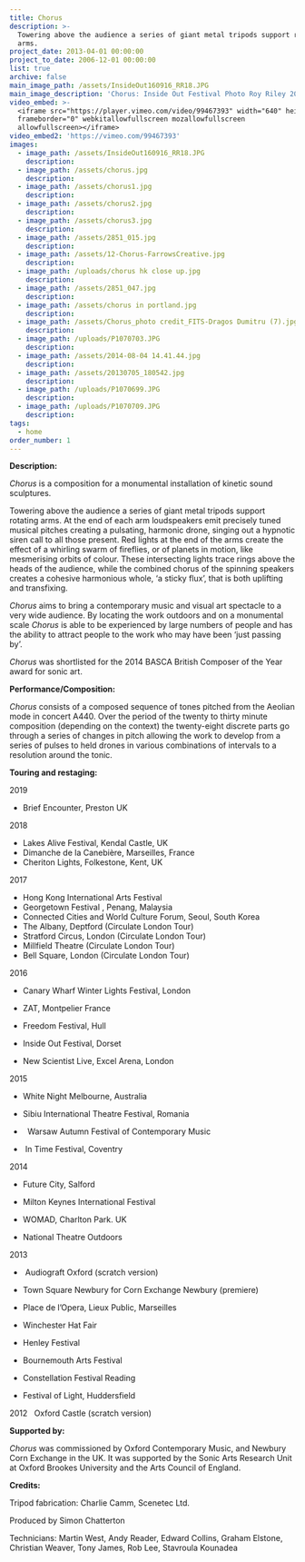 ```yaml
---
title: Chorus
description: >-
  Towering above the audience a series of giant metal tripods support rotating
  arms.
project_date: 2013-04-01 00:00:00
project_to_date: 2006-12-01 00:00:00
list: true
archive: false
main_image_path: /assets/InsideOut160916_RR18.JPG
main_image_description: 'Chorus: Inside Out Festival Photo Roy Riley 2016'
video_embed: >-
  <iframe src="https://player.vimeo.com/video/99467393" width="640" height="360"
  frameborder="0" webkitallowfullscreen mozallowfullscreen
  allowfullscreen></iframe>
video_embed2: 'https://vimeo.com/99467393'
images:
  - image_path: /assets/InsideOut160916_RR18.JPG
    description:
  - image_path: /assets/chorus.jpg
    description:
  - image_path: /assets/chorus1.jpg
    description:
  - image_path: /assets/chorus2.jpg
    description:
  - image_path: /assets/chorus3.jpg
    description:
  - image_path: /assets/2851_015.jpg
    description:
  - image_path: /assets/12-Chorus-FarrowsCreative.jpg
    description:
  - image_path: /uploads/chorus hk close up.jpg
    description:
  - image_path: /assets/2851_047.jpg
    description:
  - image_path: /assets/chorus in portland.jpg
    description:
  - image_path: /assets/Chorus_photo credit_FITS-Dragos Dumitru (7).jpg
    description:
  - image_path: /uploads/P1070703.JPG
    description:
  - image_path: /assets/2014-08-04 14.41.44.jpg
    description:
  - image_path: /assets/20130705_180542.jpg
    description:
  - image_path: /uploads/P1070699.JPG
    description:
  - image_path: /uploads/P1070709.JPG
    description:
tags:
  - home
order_number: 1
---
```


**Description:**

*Chorus* is a composition for a monumental installation of kinetic sound sculptures.

Towering above the audience a series of giant metal tripods support rotating arms. At the end of each arm loudspeakers emit precisely tuned musical pitches creating a pulsating, harmonic drone, singing out a hypnotic siren call to all those present. Red lights at the end of the arms create the effect of a whirling swarm of fireflies, or of planets in motion, like mesmerising orbits of colour. These intersecting lights trace rings above the heads of the audience, while the combined chorus of the spinning speakers creates a cohesive harmonious whole, ‘a sticky flux’, that is both uplifting and transfixing.

*Chorus* aims to bring a contemporary music and visual art spectacle to a very wide audience. By locating the work outdoors and on a monumental scale *Chorus* is able to be experienced by large numbers of people and has the ability to attract people to the work who may have been ‘just passing by’.

*Chorus* was shortlisted for the 2014 BASCA British Composer of the Year award for sonic art.

**Performance/Composition:**

*Chorus* consists of a composed sequence of tones pitched from the Aeolian mode in concert A440. Over the period of the twenty to thirty minute composition (depending on the context) the twenty-eight discrete parts go through a series of changes in pitch allowing the work to develop from a series of pulses to held drones in various combinations of intervals to a resolution around the tonic.

**Touring and restaging:**

2019

* Brief Encounter, Preston UK

2018

* Lakes Alive Festival, Kendal Castle, UK
* Dimanche de la Canebi&egrave;re, Marseilles, France
* Cheriton Lights, Folkestone, Kent, UK

2017

* Hong Kong International Arts Festival
* Georgetown Festival , Penang, Malaysia
* Connected Cities and World Culture Forum, Seoul, South Korea
* The Albany, Deptford (Circulate London Tour)
* Stratford Circus, London (Circulate London Tour)
* Millfield Theatre (Circulate London Tour)
* Bell Square, London (Circulate London Tour)

2016

* Canary Wharf Winter Lights Festival, London

* ZAT, Montpelier France

* Freedom Festival, Hull

* Inside Out Festival, Dorset

* New Scientist Live, Excel Arena, London

2015

* White Night Melbourne, Australia

* Sibiu International Theatre Festival, Romania

* &nbsp; Warsaw Autumn Festival of Contemporary Music

* &nbsp;In Time Festival, Coventry

2014&nbsp;

* Future City, Salford

* Milton Keynes International Festival

* WOMAD, Charlton Park. UK

* National Theatre Outdoors

2013 &nbsp;

* &nbsp;Audiograft Oxford (scratch version)

* Town Square Newbury for Corn Exchange Newbury (premiere)

* Place de l’Opera, Lieux Public, Marseilles

* Winchester Hat Fair&nbsp;&nbsp;

* Henley Festival

* Bournemouth Arts Festival

* Constellation Festival Reading

* Festival of Light, Huddersfield

2012 &nbsp; Oxford Castle (scratch version)

**Supported by:**

*Chorus* was commissioned by Oxford Contemporary Music, and Newbury Corn Exchange in the UK. It was supported by the Sonic Arts Research Unit at Oxford Brookes University and the Arts Council of England.

**Credits:&nbsp;**

Tripod fabrication: Charlie Camm, Scenetec Ltd.

Produced by Simon Chatterton

Technicians: Martin West, Andy Reader, Edward Collins, Graham Elstone, Christian Weaver, Tony James, Rob Lee, Stavroula Kounadea